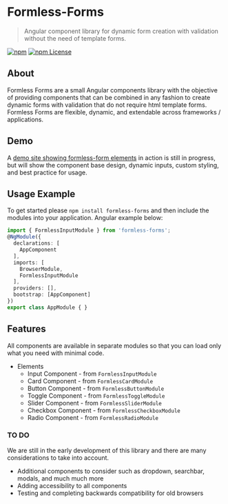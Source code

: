 # Formless-Forms

> Angular component library for dynamic form creation with validation without the need of template forms.

[![npm](https://img.shields.io/npm/v/formless-forms.svg?style=flat-square)](https://www.npmjs.com/package/formless-forms)
[![npm License](https://img.shields.io/npm/l/formless-forms.svg?style=flat-square)](https://github.com/superman2971/formless-forms/blob/master/LICENSE)

## About

Formless Forms are a small Angular components library with the objective of providing components that can be combined in any fashion to create dynamic forms with validation that do not require html template forms. Formless Forms are flexible, dynamic, and extendable across frameworks / applications.

## Demo

A [demo site showing formless-form elements](http://formless-forms.bitballoon.com/) in action is still in progress, but will show the component base design, dynamic inputs, custom styling, and best practice for usage.

## Usage Example

To get started please `npm install formless-forms` and then include the modules into your application. Angular example below:

```typescript
import { FormlessInputModule } from 'formless-forms';
@NgModule({
  declarations: [
    AppComponent
  ],
  imports: [
    BrowserModule,
    FormlessInputModule
  ],
  providers: [],
  bootstrap: [AppComponent]
})
export class AppModule { }
```

## Features

All components are available in separate modules so that you can load only what you need with minimal code.

* Elements
  * Input Component - from `FormlessInputModule`
  * Card Component - from `FormlessCardModule`
  * Button Component - from `FormlessButtonModule`
  * Toggle Component - from `FormlessToggleModule`
  * Slider Component - from `FormlessSliderModule`
  * Checkbox Component - from `FormlessCheckboxModule`
  * Radio Component - from `FormlessRadioModule`

### TO DO

We are still in the early development of this library and there are many considerations to take into account.

* Additional components to consider such as dropdown, searchbar, modals, and much much more
* Adding accessibility to all components
* Testing and completing backwards compatibility for old browsers
